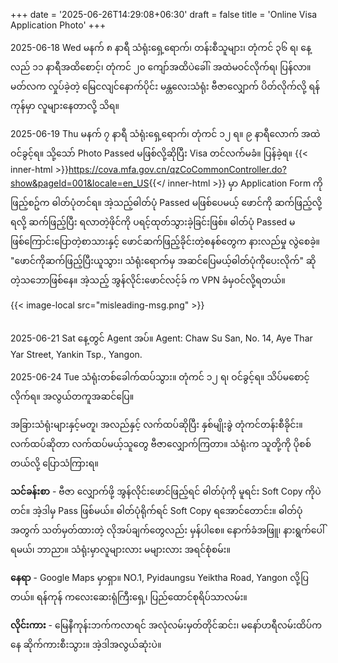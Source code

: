 +++
date = '2025-06-26T14:29:08+06:30'
draft = false
title = 'Online Visa Application Photo'
+++

2025-06-18 Wed မနက် ၈ နာရီ သံရုံးရှေ့ရောက်၊ တန်းစီသူများ၊ တုံကင် ၃၆ ရ၊ နေ့လည် ၁၁ နာရီအထိစောင့်၊ တုံကင် ၂၀ ကျော်အထိပဲခေါ်၊ အထဲမဝင်လိုက်ရ၊ ပြန်လာ။ မတ်လက လှုပ်ခဲ့တဲ့ မြေငလျင်နောက်ပိုင်း မန္တလေးသံရုံး ဗီဇာလျှောက် ပိတ်လိုက်လို့ ရန်ကုန်မှာ လူများနေတာလို့ သိရ။

2025-06-19 Thu မနက် ၇ နာရီ သံရုံးရှေ့ရောက်၊ တုံကင် ၁၂ ရ။ ၉ နာရီလောက် အထဲဝင်ခွင့်ရ။ သို့သော် Photo Passed မဖြစ်လို့ဆိုပြီး Visa တင်လက်မခံ။ ပြန်ခဲ့ရ။ {{< inner-html >}}<a href="https://cova.mfa.gov.cn/qzCoCommonController.do?show&pageId=001&locale=en_US" style="word-break: break-all;">https://cova.mfa.gov.cn/qzCoCommonController.do?show&pageId=001&locale=en_US</a>{{</ inner-html >}} မှာ Application Form ကိုဖြည့်စဥ်က ဓါတ်ပုံတင်ရ။ အဲ့သည့်ဓါတ်ပုံ Passed မဖြစ်ပေမယ့် ဖောင်ကို ဆက်ဖြည့်လို့ရလို့ ဆက်ဖြည့်ပြီး ရလာတဲ့ဖိုင်ကို ပရင့်ထုတ်သွားခဲ့ခြင်းဖြစ်။ ဓါတ်ပုံ Passed မဖြစ်ကြောင်းပြောတဲ့စာသားနှင့် ဖောင်ဆက်ဖြည့်ခိုင်းတဲ့စနစ်တွေက နားလည်မှု လွဲစေခဲ့။ "ဖောင်ကိုဆက်ဖြည့်ပြီးယူသွား၊ သံရုံးရောက်မှ အဆင်ပြေမယ့်ဓါတ်ပုံကိုပေးလိုက်" ဆိုတဲ့သဘောဖြစ်နေ။ အဲ့သည့် အွန်လိုင်းဖောင်လင့်ခ် က VPN ခံမှဝင်လို့ရတယ်။

{{< image-local src="misleading-msg.png" >}}

&nbsp;  
2025-06-21 Sat နေ့တွင် Agent အပ်။ Agent: Chaw Su San, No. 14, Aye Thar Yar Street, Yankin Tsp., Yangon.

2025-06-24 Tue သံရုံးတစ်ခေါက်ထပ်သွား။ တုံကင် ၁၂ ရ၊ ဝင်ခွင့်ရ။ သိပ်မစောင့်လိုက်ရ။ အလွယ်တကူအဆင်ပြေ။

အခြားသံရုံးများနှင့်မတူ၊ အလည်နှင့် လက်ထပ်ဆိုပြီး နှစ်မျိုးခွဲ တုံကင်တန်းစီခိုင်း။ လက်ထပ်ဆိုတာ လက်ထပ်မယ့်သူတွေ ဗီဇာလျှောက်ကြတာ။ သံရုံးက သူတို့ကို ပိုစစ်တယ်လို့ ပြောသံကြားရ။

**သင်ခန်းစာ** - ဗီဇာ လျှောက်ဖို့ အွန်လိုင်းဖောင်ဖြည့်ရင် ဓါတ်ပုံကို မူရင်း Soft Copy ကိုပဲတင်။ အဲ့ဒါမှ Pass ဖြစ်မယ်။ ဓါတ်ပုံရိုက်ရင် Soft Copy ရအောင်တောင်း။ ဓါတ်ပုံအတွက် သတ်မှတ်ထားတဲ့ လိုအပ်ချက်တွေလည်း မှန်ပါစေ။ နောက်ခံအဖြူ၊ နားရွက်ပေါ်ရမယ်၊ ဘာညာ။ သံရုံးမှာလူများလား မများလား အရင်စုံစမ်း။

**နေရာ** - Google Maps မှာရှာ။ NO.1, Pyidaungsu Yeiktha Road, Yangon လို့ပြတယ်။ ရန်ကုန် ကလေးဆေးရုံကြီးရှေ့၊ ပြည်ထောင်စုရိပ်သာလမ်း။

**လိုင်းကား** - မြေနီကုန်းဘက်ကလာရင် အလုံလမ်းမှတ်တိုင်ဆင်း၊ မနော်ဟရီလမ်းထိပ်ကနေ ဆိုက်ကားစီးသွား။ အဲ့ဒါအလွယ်ဆုံးပဲ။